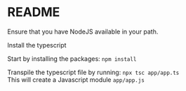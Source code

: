 # README
Ensure that you have NodeJS available in your path.

Install the typescript 

Start by installing the packages: `npm install`

Transpile the typescript file by running: `npx tsc app/app.ts` \
This will create a Javascript module `app/app.js`
